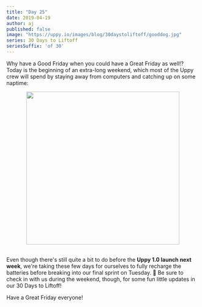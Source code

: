 ```yaml
---
title: "Day 25"
date: 2019-04-19
author: aj
published: false
image: "https://uppy.io/images/blog/30daystoliftoff/gooddog.jpg"
series: 30 Days to Liftoff
seriesSuffix: 'of 30'
---
```


Why have a Good Friday when you could have a Great Friday as well!? Today is the beginning of an extra-long weekend, which most of the Uppy crew will spend by staying away from computers and catching up on some naptime:

<center><img width="400"  src="https://media.giphy.com/media/4YFcrXwpjeMWk/giphy.gif"><br/><br/></center>

<!--more-->

Even though there's still quite a bit to do before the **Uppy 1.0 launch next week**, we're taking these few days for ourselves to fully recharge the batteries before breaking into our final sprint on Tuesday. :running: Be sure to check in with us during the weekend, though, for some fun little updates in our 30 Days to Liftoff!

Have a Great Friday everyone!
